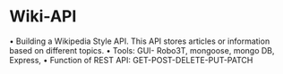 # Wiki-API
•	Building a Wikipedia Style API. This API stores articles or information based on different topics. 
•	Tools: GUI- Robo3T, mongoose, mongo DB, Express, 
•	Function of REST API: GET-POST-DELETE-PUT-PATCH
